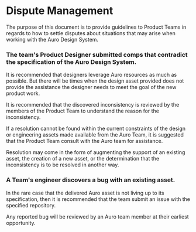 # Dispute Management

The purpose of this document is to provide guidelines to Product Teams in regards to how to settle disputes about situations that may arise when working with the Auro Design System.

### The team's Product Designer submitted comps that contradict the specification of the Auro Design System.

It is recommended that designers leverage Auro resources as much as possible. But there will be times when the design asset provided does not provide the assistance the designer needs to meet the goal of the new product work.

It is recommended that the discovered inconsistency is reviewed by the members of the Product Team to understand the reason for the inconsistency.

If a resolution cannot be found within the current constraints of the design or engineering assets made available from the Auro Team, it is suggested that the Product Team consult with the Auro team for assistance.

Resolution may come in the form of augmenting the support of an existing asset, the creation of a new asset, or the determination that the inconsistency is to be resolved in another way.

### A Team's engineer discovers a bug with an existing asset.

In the rare case that the delivered Auro asset is not living up to its specification, then it is recommended that the team submit an issue with the specified repository.

Any reported bug will be reviewed by an Auro team member at their earliest opportunity.
